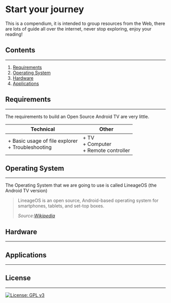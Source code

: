 # Start your journey
This is a compendium, it is intended to group resources from the Web, there are lots of guide all over the internet, never stop exploring, enjoy your reading!

## Contents

---

1. [Requirements](#requirements)
2. [Operating System](#operating-system)
3. [Hardware](#hardware)
4. [Applications](#applications)

## Requirements

---

The requirements to build an Open Source Android TV are very little.

| Technical                                            | Other                                       |
| ---------------------------------------------------- | ------------------------------------------- |
| + Basic usage of file explorer<br/>+ Troubleshooting | + TV<br/>+ Computer<br/>+ Remote controller |

## Operating System

---

The Operating System that we are going to use is called LineageOS (the Android TV version)
> LineageOS is an open source, Android-based operating system for smartphones, tablets, and set-top boxes.
>
> *Source:[Wikipedia](https://en.wikipedia.org/wiki/LineageOS)*

## Hardware

---

## Applications

---

## License

---

[![License: GPL v3](https://img.shields.io/badge/License-GPLv3-blue.svg)](https://www.gnu.org/licenses/gpl-3.0)
